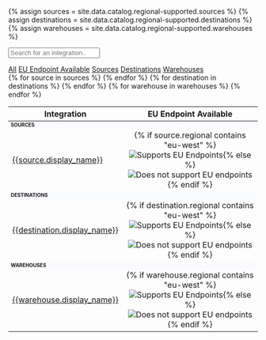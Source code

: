 {% assign sources = site.data.catalog.regional-supported.sources %}
{% assign destinations = site.data.catalog.regional-supported.destinations %}
{% assign warehouses = site.data.catalog.regional-supported.warehouses %}

<input class="table-search" type="text" id="filterInput" onkeyup="searchFilter()"
  placeholder="Search for an integration..">
<div class="button-container" id="btnContainer">
  <a href="#" id="all" class="button button-link active">All</a>
  <a href="#" id="eu-endpoint" class="button button-link">EU Endpoint Available</a>
  <a href="#" id="source" class="button button-link">Sources</a>
  <a href="#" id="destination" class="button button-link">Destinations</a>
  <a href="#" id="warehouse" class="button button-link">Warehouses</a>
</div>


<table id="settingsTable">
  <thead>
    <tr>
      <th>Integration</th>
      <th style="text-align:center">EU Endpoint Available</th>
    </tr>
  </thead>
  <tbody>
    <tr class="settingRow source eu-endpoint">
      <td colspan="3" style="font-weight: bold; background-color:fafbff;font-size: 10px; text-transform: uppercase;"
        id="settingRow">
        Sources</td>
    </tr>
    {% for source in sources %}
    <tr class="settingRow source {% if source.regional contains 'eu-west' %}eu-endpoint{%endif%}" id="settingRow">
      <td><a href="/docs/{{source.url}}">{{source.display_name}}</a></td>
      <td style="text-align:center">{% if source.regional contains "eu-west" %}<img alt="Supports EU Endpoints" class="inline"
          src="/docs/images/supported.svg" />{% else %}<img alt="Does not support EU endpoints" class="inline"
          src="/docs/images/unsupported.svg" />{% endif %}</td>
    </tr>
    {% endfor %}
    <tr class="settingRow destination eu-endpoint">
      <td colspan="3" style="font-weight: bold; background-color:fafbff;font-size: 10px; text-transform: uppercase;"
        id="settingRow">
        Destinations</td>
    </tr>
    {% for destination in destinations %}
    <tr class="settingRow destination {% if destination.regional contains 'eu-west' %}eu-endpoint{%endif%}"
      id="settingRow">
      <td><a href="/docs/{{destination.url}}">{{destination.display_name}}</a></td>
      <td style="text-align:center">{% if destination.regional contains "eu-west" %}<img alt="Supports EU Endpoints" class="inline"
          src="/docs/images/supported.svg" />{% else %}<img alt="Does not support EU endpoints" class="inline"
          src="/docs/images/unsupported.svg" />{% endif %}</td>
    </tr>
    {% endfor %}
    <tr class="settingRow warehouse eu-endpoint">
      <td colspan="3" style="font-weight: bold; background-color:fafbff;font-size: 10px; text-transform: uppercase;"
        id="settingRow">
        Warehouses</td>
    </tr>
    {% for warehouse in warehouses %}
    <tr class="settingRow warehouse {% if warehouse.regional contains 'eu-west' %}eu-endpoint{%endif%}" id="settingRow">
      <td><a href="/docs/{{warehouse.url}}">{{warehouse.display_name}}</a></td>
      <td style="text-align:center">{% if warehouse.regional contains "eu-west" %}<img alt="Supports EU Endpoints" class="inline"
          src="/docs/images/supported.svg" />{% else %}<img alt="Does not support EU endpoints" class="inline"
          src="/docs/images/unsupported.svg" />{% endif %}</td>
    </tr>
    {% endfor %}
  </tbody>
</table>

<script>
  function searchFilter() {
    var input, filter, table, tr, td, i, txtValue;

    input = document.getElementById("filterInput");
    filter = input.value.toUpperCase();
    table = document.getElementById("settingsTable");
    tr = document.getElementsByClassName("settingRow");
    for (i = 0; i < tr.length; i++) {
      td = tr[i].getElementsByTagName("td")[0];
      if (td) {
        txtValue = td.textContent || td.innerText;
        if (txtValue.toUpperCase().indexOf(filter) > -1) {
          tr[i].style.display = "";
        } else {
          tr[i].style.display = "none"
        }
      }
    }
  }
</script>
